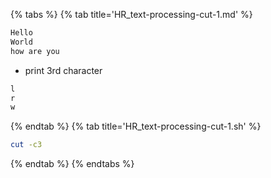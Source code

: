 {% tabs %}
{% tab title='HR_text-processing-cut-1.md' %}

```txt
Hello
World
how are you
```

* print 3rd character

```txt
l
r
w
```

{% endtab %}
{% tab title='HR_text-processing-cut-1.sh' %}

```sh
cut -c3
```

{% endtab %}
{% endtabs %}